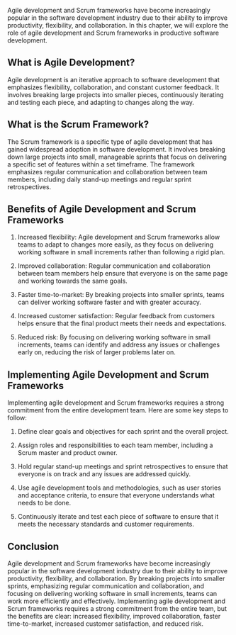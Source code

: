 
Agile development and Scrum frameworks have become increasingly popular in the software development industry due to their ability to improve productivity, flexibility, and collaboration. In this chapter, we will explore the role of agile development and Scrum frameworks in productive software development.

What is Agile Development?
--------------------------

Agile development is an iterative approach to software development that emphasizes flexibility, collaboration, and constant customer feedback. It involves breaking large projects into smaller pieces, continuously iterating and testing each piece, and adapting to changes along the way.

What is the Scrum Framework?
----------------------------

The Scrum framework is a specific type of agile development that has gained widespread adoption in software development. It involves breaking down large projects into small, manageable sprints that focus on delivering a specific set of features within a set timeframe. The framework emphasizes regular communication and collaboration between team members, including daily stand-up meetings and regular sprint retrospectives.

Benefits of Agile Development and Scrum Frameworks
--------------------------------------------------

1. Increased flexibility: Agile development and Scrum frameworks allow teams to adapt to changes more easily, as they focus on delivering working software in small increments rather than following a rigid plan.

2. Improved collaboration: Regular communication and collaboration between team members help ensure that everyone is on the same page and working towards the same goals.

3. Faster time-to-market: By breaking projects into smaller sprints, teams can deliver working software faster and with greater accuracy.

4. Increased customer satisfaction: Regular feedback from customers helps ensure that the final product meets their needs and expectations.

5. Reduced risk: By focusing on delivering working software in small increments, teams can identify and address any issues or challenges early on, reducing the risk of larger problems later on.

Implementing Agile Development and Scrum Frameworks
---------------------------------------------------

Implementing agile development and Scrum frameworks requires a strong commitment from the entire development team. Here are some key steps to follow:

1. Define clear goals and objectives for each sprint and the overall project.

2. Assign roles and responsibilities to each team member, including a Scrum master and product owner.

3. Hold regular stand-up meetings and sprint retrospectives to ensure that everyone is on track and any issues are addressed quickly.

4. Use agile development tools and methodologies, such as user stories and acceptance criteria, to ensure that everyone understands what needs to be done.

5. Continuously iterate and test each piece of software to ensure that it meets the necessary standards and customer requirements.

Conclusion
----------

Agile development and Scrum frameworks have become increasingly popular in the software development industry due to their ability to improve productivity, flexibility, and collaboration. By breaking projects into smaller sprints, emphasizing regular communication and collaboration, and focusing on delivering working software in small increments, teams can work more efficiently and effectively. Implementing agile development and Scrum frameworks requires a strong commitment from the entire team, but the benefits are clear: increased flexibility, improved collaboration, faster time-to-market, increased customer satisfaction, and reduced risk.
